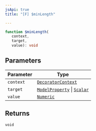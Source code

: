 ```yaml
---
jsApi: true
title: "[F] $minLength"

---
```

```ts
function $minLength(
   context, 
   target, 
   value): void
```

## Parameters

| Parameter | Type |
| ------ | ------ |
| `context` | [`DecoratorContext`](../interfaces/DecoratorContext.md) |
| `target` | [`ModelProperty`](../interfaces/ModelProperty.md) \| [`Scalar`](../interfaces/Scalar.md) |
| `value` | [`Numeric`](../interfaces/Numeric.md) |

## Returns

`void`
